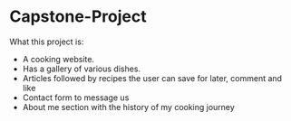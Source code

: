 # Capstone-Project
What this project is:
* A cooking website.
* Has a gallery of various dishes.
* Articles followed by recipes the user can save for later, comment and like
* Contact form to message us
* About me section with the history of my cooking journey
  
